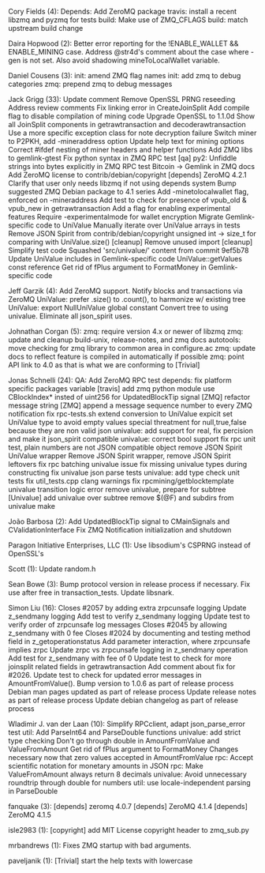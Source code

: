 Cory Fields (4):
Depends: Add ZeroMQ package
travis: install a recent libzmq and pyzmq for tests
build: Make use of ZMQ_CFLAGS
build: match upstream build change

Daira Hopwood (2):
Better error reporting for the !ENABLE_WALLET && ENABLE_MINING case.
Address @str4d's comment about the case where -gen is not set. Also avoid shadowing mineToLocalWallet variable.

Daniel Cousens (3):
init: amend ZMQ flag names
init: add zmq to debug categories
zmq: prepend zmq to debug messages

Jack Grigg (33):
Update comment
Remove OpenSSL PRNG reseeding
Address review comments
Fix linking error in CreateJoinSplit
Add compile flag to disable compilation of mining code
Upgrade OpenSSL to 1.1.0d
Show all JoinSplit components in getrawtransaction and decoderawtransaction
Use a more specific exception class for note decryption failure
Switch miner to P2PKH, add -mineraddress option
Update help text for mining options
Correct #ifdef nesting of miner headers and helper functions
Add ZMQ libs to gemlink-gtest
Fix python syntax in ZMQ RPC test
[qa] py2: Unfiddle strings into bytes explicitly in ZMQ RPC test
Bitcoin -> Gemlink in ZMQ docs
Add ZeroMQ license to contrib/debian/copyright
[depends] ZeroMQ 4.2.1
Clarify that user only needs libzmq if not using depends system
Bump suggested ZMQ Debian package to 4.1 series
Add -minetolocalwallet flag, enforced on -mineraddress
Add test to check for presence of vpub_old & vpub_new in getrawtransaction
Add a flag for enabling experimental features
Require -experimentalmode for wallet encryption
Migrate Gemlink-specific code to UniValue
Manually iterate over UniValue arrays in tests
Remove JSON Spirit from contrib/debian/copyright
unsigned int -> size_t for comparing with UniValue.size()
[cleanup] Remove unused import
[cleanup] Simplify test code
Squashed 'src/univalue/' content from commit 9ef5b78
Update UniValue includes in Gemlink-specific code
UniValue::getValues const reference
Get rid of fPlus argument to FormatMoney in Gemlink-specific code

Jeff Garzik (4):
Add ZeroMQ support. Notify blocks and transactions via ZeroMQ
UniValue: prefer .size() to .count(), to harmonize w/ existing tree
UniValue: export NullUniValue global constant
Convert tree to using univalue. Eliminate all json_spirit uses.

Johnathan Corgan (5):
zmq: require version 4.x or newer of libzmq
zmq: update and cleanup build-unix, release-notes, and zmq docs
autotools: move checking for zmq library to common area in configure.ac
zmq: update docs to reflect feature is compiled in automatically if possible
zmq: point API link to 4.0 as that is what we are conforming to [Trivial]

Jonas Schnelli (24):
QA: Add ZeroMQ RPC test
depends: fix platform specific packages variable
[travis] add zmq python module
use CBlockIndex\* insted of uint256 for UpdatedBlockTip signal
[ZMQ] refactor message string
[ZMQ] append a message sequence number to every ZMQ notification
fix rpc-tests.sh
extend conversion to UniValue
expicit set UniValue type to avoid empty values
special threatment for null,true,false because they are non valid json
univalue: add support for real, fix percision and make it json_spirit compatible
univalue: correct bool support
fix rpc unit test, plain numbers are not JSON compatible object
remove JSON Spirit UniValue wrapper
Remove JSON Spirit wrapper, remove JSON Spirit leftovers
fix rpc batching univalue issue
fix missing univalue types during constructing
fix univalue json parse tests
univalue: add type check unit tests
fix util_tests.cpp clang warnings
fix rpcmining/getblocktemplate univalue transition logic error
remove univalue, prepare for subtree
[Univalue] add univalue over subtree
remove $(@F) and subdirs from univalue make

João Barbosa (2):
Add UpdatedBlockTip signal to CMainSignals and CValidationInterface
Fix ZMQ Notification initialization and shutdown

Paragon Initiative Enterprises, LLC (1):
Use libsodium's CSPRNG instead of OpenSSL's

Scott (1):
Update random.h

Sean Bowe (3):
Bump protocol version in release process if necessary.
Fix use after free in transaction_tests.
Update libsnark.

Simon Liu (16):
Closes #2057 by adding extra zrpcunsafe logging
Update z_sendmany logging
Add test to verify z_sendmany logging
Update test to verify order of zrpcunsafe log messages
Closes #2045 by allowing z_sendmany with 0 fee
Closes #2024 by documenting and testing method field in z_getoperationstatus
Add parameter interaction, where zrpcunsafe implies zrpc
Update zrpc vs zrpcunsafe logging in z_sendmany operation
Add test for z_sendmany with fee of 0
Update test to check for more joinsplit related fields in getrawtransaction
Add comment about fix for #2026.
Update test to check for updated error messages in AmountFromValue().
Bump version to 1.0.6 as part of release process
Debian man pages updated as part of release process
Update release notes as part of release process
Update debian changelog as part of release process

Wladimir J. van der Laan (10):
Simplify RPCclient, adapt json_parse_error test
util: Add ParseInt64 and ParseDouble functions
univalue: add strict type checking
Don't go through double in AmountFromValue and ValueFromAmount
Get rid of fPlus argument to FormatMoney
Changes necessary now that zero values accepted in AmountFromValue
rpc: Accept scientific notation for monetary amounts in JSON
rpc: Make ValueFromAmount always return 8 decimals
univalue: Avoid unnecessary roundtrip through double for numbers
util: use locale-independent parsing in ParseDouble

fanquake (3):
[depends] zeromq 4.0.7
[depends] ZeroMQ 4.1.4
[depends] ZeroMQ 4.1.5

isle2983 (1):
[copyright] add MIT License copyright header to zmq_sub.py

mrbandrews (1):
Fixes ZMQ startup with bad arguments.

paveljanik (1):
[Trivial] start the help texts with lowercase

